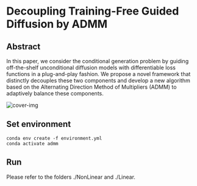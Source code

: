 
# Decoupling Training-Free Guided Diffusion by ADMM
  

## Abstract
In this paper, we consider the conditional generation problem by guiding off-the-shelf unconditional diffusion models with differentiable loss functions in a plug-and-play fashion. We propose a novel framework that distinctly decouples these two components and develop a new algorithm based on the Alternating Direction Method of Multipliers (ADMM) to adaptively balance these components. 

![cover-img](./_assets_/teaser.png)

## Set environment
```
conda env create -f environment.yml
conda activate admm
```
## Run
Please refer to the folders ./NonLinear and ./Linear.
